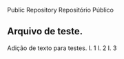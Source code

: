 Public Repository
Repositório Público

Arquivo de teste.
-----------------
Adição de texto para testes.
l. 1
l. 2
l. 3